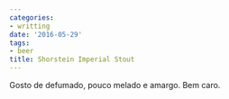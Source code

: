 ```yaml
---
categories:
- writting
date: '2016-05-29'
tags:
- beer
title: Shorstein Imperial Stout
---
```


Gosto de defumado, pouco melado e amargo. Bem caro.

